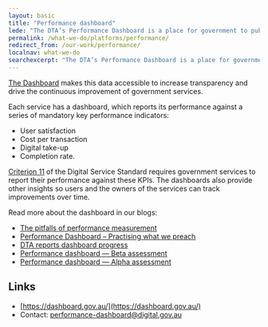 ```yaml
---
layout: basic
title: "Performance dashboard"
lede: "The DTA’s Performance Dashboard is a place for government to publicly report how its services are performing."
permalink: /what-we-do/platforms/performance/
redirect_from: /our-work/performance/
localnav: what-we-do
searchexcerpt: "The DTA’s Performance Dashboard is a place for government to publicly report how its services are performing."
---
```


[The Dashboard](https://dashboard.gov.au/) makes this data accessible to increase transparency and drive the continuous improvement of government services.

Each service has a dashboard, which reports its performance against a series of mandatory key performance indicators:

- User satisfaction
- Cost per transaction
- Digital take-up
- Completion rate.

[Criterion 11](https://www.dta.gov.au/standard/11-measure-performance/) of the Digital Service Standard requires government services to report their performance against these KPIs. The dashboards also provide other insights so users and the owners of the services can track improvements over time.

Read more about the dashboard in our blogs:

- [The pitfalls of performance measurement](https://www.dta.gov.au/blog/pitfalls-of-performance-measurement/)
- [Performance Dashboard – Practising what we preach](https://www.dta.gov.au/blog/dashboard-practising-what-we-preach/)
- [DTA reports dashboard progress](https://www.dta.gov.au/news/dashboard-progress/)
- [Performance dashboard — Beta assessment](https://www.dta.gov.au/standard/assessments/performance-dashboard-beta/)
- [Performance dashboard — Alpha assessment](https://www.dta.gov.au/standard/assessments/performance-dashboard-alpha/)

## Links

- [https://dashboard.gov.au/](https://dashboard.gov.au/)
- Contact: [performance-dashboard@digital.gov.au](mailto:performance-dashboard@digital.gov.au)
